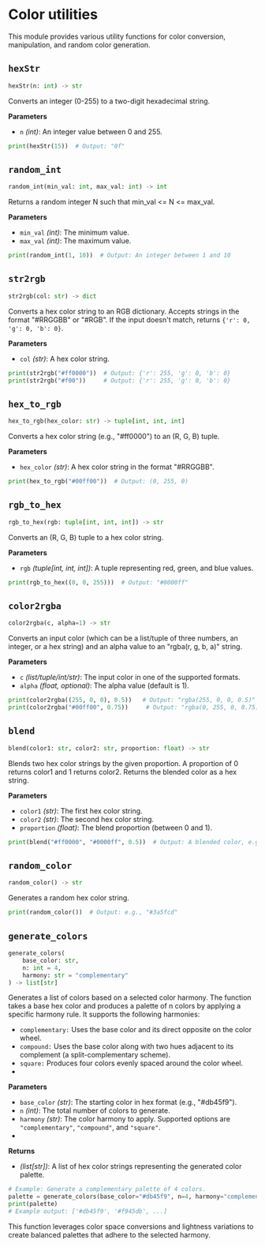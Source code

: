 # Color utilities

This module provides various utility functions for color conversion, manipulation, and random color generation.

## <span class="func"></span>`hexStr`

```py
hexStr(n: int) -> str
```

Converts an integer (0-255) to a two-digit hexadecimal string.

<span class="param">**Parameters**</span>

- `n` *(int)*: An integer value between 0 and 255.

```py
print(hexStr(15))  # Output: "0f"
```

## <span class="func"></span>`random_int`

```py
random_int(min_val: int, max_val: int) -> int
```

Returns a random integer N such that min_val <= N <= max_val.

<span class="param">**Parameters**</span>

- `min_val` *(int)*: The minimum value.
- `max_val` *(int)*: The maximum value.

```py
print(random_int(1, 10))  # Output: An integer between 1 and 10
```
## <span class="func"></span>`str2rgb`

```py
str2rgb(col: str) -> dict
```

Converts a hex color string to an RGB dictionary. Accepts strings in the format "#RRGGBB" or "#RGB".
If the input doesn't match, returns `{'r': 0, 'g': 0, 'b': 0}`.

<span class="param">**Parameters**</span>

- `col` *(str)*: A hex color string.

```py
print(str2rgb("#ff0000"))  # Output: {'r': 255, 'g': 0, 'b': 0}
print(str2rgb("#f00"))     # Output: {'r': 255, 'g': 0, 'b': 0}
```

## <span class="func"></span>`hex_to_rgb`

```py
hex_to_rgb(hex_color: str) -> tuple[int, int, int]
```

Converts a hex color string (e.g., "#ff0000") to an (R, G, B) tuple.

<span class="param">**Parameters**</span>

- `hex_color` *(str)*: A hex color string in the format "#RRGGBB".

```py
print(hex_to_rgb("#00ff00"))  # Output: (0, 255, 0)
```

## <span class="func"></span>`rgb_to_hex`

```py
rgb_to_hex(rgb: tuple[int, int, int]) -> str
```

Converts an (R, G, B) tuple to a hex color string.

<span class="param">**Parameters**</span>

- `rgb` *(tuple[int, int, int])*: A tuple representing red, green, and blue values.

```py
print(rgb_to_hex((0, 0, 255)))  # Output: "#0000ff"
```

## <span class="func"></span>`color2rgba`

```py
color2rgba(c, alpha=1) -> str
```

Converts an input color (which can be a list/tuple of three numbers, an integer, or a hex string) and an alpha value to an "rgba(r, g, b, a)" string.

<span class="param">**Parameters**</span>

- `c` *(list/tuple/int/str)*: The input color in one of the supported formats.
- `alpha` *(float, optional)*: The alpha value (default is 1).

```py
print(color2rgba((255, 0, 0), 0.5))   # Output: "rgba(255, 0, 0, 0.5)"
print(color2rgba("#00ff00", 0.75))     # Output: "rgba(0, 255, 0, 0.75)"
```
## <span class="func"></span>`blend`

```py
blend(color1: str, color2: str, proportion: float) -> str
```

Blends two hex color strings by the given proportion.
A proportion of 0 returns color1 and 1 returns color2.
Returns the blended color as a hex string.

<span class="param">**Parameters**</span>

- `color1` *(str)*: The first hex color string.
- `color2` *(str)*: The second hex color string.
- `proportion` *(float)*: The blend proportion (between 0 and 1).

```py
print(blend("#ff0000", "#0000ff", 0.5))  # Output: A blended color, e.g., "#800080"
```

## <span class="func"></span>`random_color`

```py
random_color() -> str
```

Generates a random hex color string.

```py
print(random_color())  # Output: e.g., "#3a5fcd"
```

## <span class="func"></span>`generate_colors`

```py
generate_colors(
    base_color: str,
    n: int = 4,
    harmony: str = "complementary"
) -> list[str]
```

Generates a list of colors based on a selected color harmony. The function takes a base hex color and produces a palette of n colors by applying a specific harmony rule. It supports the following harmonies:

- `complementary:` Uses the base color and its direct opposite on the color wheel.
- `compound:` Uses the base color along with two hues adjacent to its complement (a split-complementary scheme).
- `square:` Produces four colors evenly spaced around the color wheel.
- 
<span class="param">**Parameters**</span>

- `base_color` *(str)*: The starting color in hex format (e.g., "#db45f9").
- `n` *(int)*: The total number of colors to generate.
- `harmony` *(str)*: The color harmony to apply. Supported options are `"complementary"`, `"compound"`, and `"square"`.
- 
<span class="returns">**Returns**</span>

- *(list[str])*: A list of hex color strings representing the generated color palette.

```py
# Example: Generate a complementary palette of 4 colors.
palette = generate_colors(base_color="#db45f9", n=4, harmony="complementary")
print(palette)
# Example output: ['#db45f9', '#f945db', ...]
```

This function leverages color space conversions and lightness variations to create balanced palettes that adhere to the selected harmony.